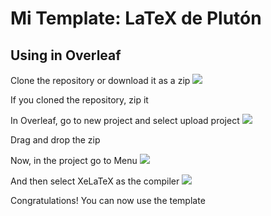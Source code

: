 # Mi Template: LaTeX de Plutón

## Using in Overleaf

Clone the repository or download it as a zip
![](https://i.imgur.com/9bDVDtw.png)

If you cloned the repository, zip it

In Overleaf, go to new project and select upload project
![](https://i.imgur.com/jOAnGYc.png)

Drag and drop the zip

Now, in the project go to Menu
![](https://i.imgur.com/kAokhMz.png)

And then select XeLaTeX as the compiler
![](https://i.imgur.com/gZAxy6p.png)

Congratulations! You can now use the template